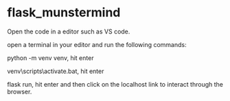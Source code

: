 # flask_munstermind

Open the code in a editor such as VS code.

open a terminal in your editor and run the following commands:

python -m venv venv, hit enter

venv\scripts\activate.bat, hit enter

flask run, hit enter and then click on the localhost link to interact through the browser.
